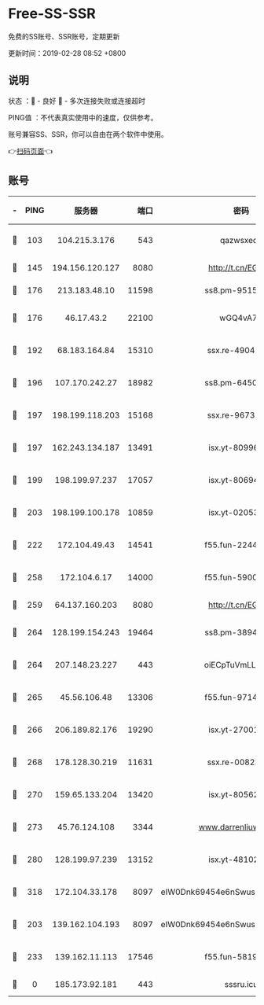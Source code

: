 # Free-SS-SSR

免费的SS账号、SSR账号，定期更新

更新时间：2019-02-28 08:52 +0800

## 说明

状态     ：🙂 - 良好 🙁 - 多次连接失败或连接超时

PING值   ：不代表真实使用中的速度，仅供参考。

账号兼容SS、SSR，你可以自由在两个软件中使用。

👉[扫码页面](https://liesauer.github.io/free-ss-ssr.github.io/)👈

## 账号

|-|PING|服务器|端口|密码|加密方式|区域|
|:----:|:----:|:-----:|-----:|:----:|:----:|:----:|
|🙂|103|104.215.3.176|543|qazwsxedc|aes-256-gcm|JP|
|🙂|145|194.156.120.127|8080|http://t.cn/EGJIyrl|rc4-md5|RU|
|🙂|176|213.183.48.10|11598|ss8.pm-95154915|rc4-md5|RU|
|🙂|176|46.17.43.2|22100|wGQ4vA7D|aes-256-gcm|RU|
|🙂|192|68.183.164.84|15310|ssx.re-49041728|aes-256-cfb|US|
|🙂|196|107.170.242.27|18982|ss8.pm-64506903|aes-256-cfb|US|
|🙂|197|198.199.118.203|15168|ssx.re-96731565|aes-256-cfb|US|
|🙂|197|162.243.134.187|13491|isx.yt-80996085|aes-256-cfb|US|
|🙂|199|198.199.97.237|17057|isx.yt-80694189|aes-256-cfb|US|
|🙂|203|198.199.100.178|10859|isx.yt-02053139|aes-256-cfb|US|
|🙂|222|172.104.49.43|14541|f55.fun-22444869|aes-256-cfb|SG|
|🙂|258|172.104.6.17|14000|f55.fun-59001894|aes-256-cfb|US|
|🙂|259|64.137.160.203|8080|http://t.cn/EGJIyrl|rc4-md5|CA|
|🙂|264|128.199.154.243|19464|ss8.pm-38940883|aes-256-cfb|SG|
|🙂|264|207.148.23.227|443|oiECpTuVmLLxk4Ts|aes-256-cfb|US|
|🙂|265|45.56.106.48|13306|f55.fun-97149903|aes-256-cfb|US|
|🙂|266|206.189.82.176|19290|isx.yt-27001469|aes-256-cfb|SG|
|🙂|268|178.128.30.219|11631|ssx.re-00823232|aes-256-cfb|SG|
|🙂|270|159.65.133.204|13420|isx.yt-80562416|aes-256-cfb|SG|
|🙂|273|45.76.124.108|3344|www.darrenliuwei.com|aes-256-cfb|AU|
|🙂|280|128.199.97.239|13152|isx.yt-48102721|aes-256-cfb|SG|
|🙂|318|172.104.33.178|8097|eIW0Dnk69454e6nSwuspv9DmS201tQ0D|aes-256-cfb|SG|
|🙂|203|139.162.104.193|8097|eIW0Dnk69454e6nSwuspv9DmS201tQ0D|aes-256-cfb|JP|
|🙂|233|139.162.11.113|17546|f55.fun-58196479|aes-256-cfb|SG|
|🙁|0|185.173.92.181|443|sssru.icu|rc4-md5|RU|
